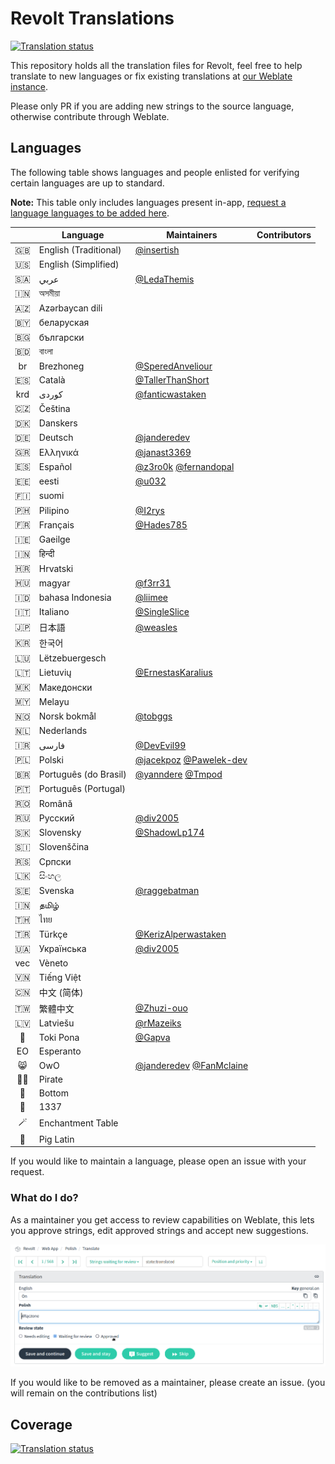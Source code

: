 # Revolt Translations

[![Translation status](https://weblate.insrt.uk/widgets/revolt/-/web-app/svg-badge.svg)](https://weblate.insrt.uk/engage/revolt/?utm_source=widget)

This repository holds all the translation files for Revolt, feel free to help translate to new languages or fix existing translations at [our Weblate instance](https://weblate.insrt.uk/projects/revolt/web-app/).

Please only PR if you are adding new strings to the source language, otherwise contribute through Weblate.

## Languages

The following table shows languages and people enlisted for verifying certain languages are up to standard.

**Note:** This table only includes languages present in-app, [request a language languages to be added here](https://github.com/revoltchat/revite/issues/362).

|   | Language | Maintainers | Contributors |
|:-:|---|---|---|
|🇬🇧|English (Traditional)|[@insertish](https://github.com/insertish)||
|🇺🇸|English (Simplified)|||
|🇸🇦|عربي|[@LedaThemis](https://github.com/LedaThemis)||
|🇮🇳|অসমীয়া|||
|🇦🇿|Azərbaycan dili|||
|🇧🇾|беларуская|||
|🇧🇬|български|||
|🇧🇩|বাংলা|||
|br|Brezhoneg|[@SperedAnveliour](https://github.com/SperedAnveliour)||
|🇪🇸|Català|[@TallerThanShort](https://github.com/TallerThanShort)||
|krd|کوردی|[@fanticwastaken](https://github.com/fanticwastaken)||
|🇨🇿|Čeština|||
|🇩🇰|Danskers|||
|🇩🇪|Deutsch|[@janderedev](https://github.com/janderedev)||
|🇬🇷|Ελληνικά|[@janast3369](https://github.com/janast3369)||
|🇪🇸|Español|[@z3ro0k](https://github.com/z3ro0k) [@fernandopal](https://github.com/fernandopal)||
|🇪🇪|eesti|[@u032](https://github.com/u032)||
|🇫🇮|suomi|||
|🇵🇭|Pilipino|[@I2rys](https://github.com/I2rys)||
|🇫🇷|Français|[@Hades785](https://github.com/Hades785)||
|🇮🇪|Gaeilge|||
|🇮🇳|हिन्दी|||
|🇭🇷|Hrvatski|||
|🇭🇺|magyar|[@f3rr31](https://github.com/f3rr31)||
|🇮🇩|bahasa Indonesia|[@liimee](https://github.com/liimee)||
|🇮🇹|Italiano|[@SingleSlice](https://github.com/SingleSlice)||
|🇯🇵|日本語|[@weasles](https://github.com/weasles)||
|🇰🇷|한국어|||
|🇱🇺|Lëtzebuergesch|||
|🇱🇹|Lietuvių|[@ErnestasKaralius](https://github.com/ErnestasKaralius)||
|🇲🇰|Македонски|||
|🇲🇾|Melayu|||
|🇳🇴|Norsk bokmål|[@tobggs](https://github.com/tobggs)||
|🇳🇱|Nederlands|||
|🇮🇷|فارسی|[@DevEvil99](https://github.com/DevEvil99)||
|🇵🇱|Polski|[@jacekpoz](https://github.com/jacekpoz) [@Pawelek-dev](https://github.com/Pawelek-dev)||
|🇧🇷|Português (do Brasil)|[@yanndere](https://github.com/yanndere) [@Tmpod](https://github.com/Tmpod)||
|🇵🇹|Português (Portugal)|||
|🇷🇴|Română|||
|🇷🇺|Русский|[@div2005](https://github.com/div2005)||
|🇸🇰|Slovensky|[@ShadowLp174](https://github.com/ShadowLp174)||
|🇸🇮|Slovenščina|||
|🇷🇸|Српски|||
|🇱🇰|සිංහල|||
|🇸🇪|Svenska|[@raggebatman](https://github.com/raggebatman)||
|🇮🇳|தமிழ்|||
|🇹🇭|ไทย|||
|🇹🇷|Türkçe|[@KerizAlperwastaken](https://github.com/KerizAlperwastaken)||
|🇺🇦|Українська|[@div2005](https://github.com/div2005)||
|vec|Vèneto|||
|🇻🇳|Tiếng Việt|||
|🇨🇳|中文 (简体)|||
|🇹🇼|繁體中文|[@Zhuzi-ouo](https://github.com/Zhuzi-ouo)||
|🇱🇻|Latviešu|[@rMazeiks](https://github.com/rMazeiks)||
|🙂|Toki Pona|[@Gapva](https://github.com/Gapva)||
|EO|Esperanto|||
|😸|OwO|[@janderedev](https://github.com/janderedev) [@FanMclaine](https://github.com/FanMclaine)||
|🏴‍☠️|Pirate|||
|🥺|Bottom|||
|💾|1337|||
|🪄|Enchantment Table|||
|🐖|Pig Latin|||

If you would like to maintain a language, please open an issue with your request.

### What do I do?

As a maintainer you get access to review capabilities on Weblate, this lets you approve strings, edit approved strings and accept new suggestions.

![Approval UI](approve_ui.png)

If you would like to be removed as a maintainer, please create an issue. (you will remain on the contributions list)

## Coverage

[![Translation status](https://weblate.insrt.uk/widgets/revolt/-/web-app/multi-auto.svg)](https://weblate.insrt.uk/engage/revolt/?utm_source=widget)
